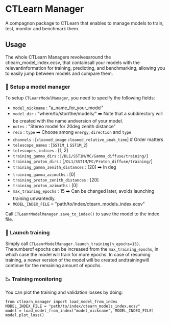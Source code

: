# CTLearn Manager

A compagnon package to CTLearn that enables to manage models to train, test, monitor and benchmark them.

## Usage

The whole CTLearn Managers revolvesaround the ctlearn_model_index.ecsv, that containsall your models with the relevantinformation for training, predicting, and benchmarking, allowing you to easily jump between models and compare them.

### 🧠 Setup a model manager

To setup `CTLeanrModelManager`, you need to specify the following fields:
- `model_nickname` : "a_name_for_your_model"
- `model_dir` : "where/to/stor/the/models/" ➡️ Note that a subdirectory will be created with the name andversion of your model.
- `notes` : "Stereo model for 20deg zenith distance"
- `reco` : `type` ➡️ Choose among `energy`, `direction` and `type`
- `channels` : [`cleaned_image` `cleaned_relative_peak_time`] # Order matters
- `telescope_names` : [`SST1M_1` `SST1M_2`]
- `telescopes_indices` : [1, 2]
- `training_gamma_dirs` : [`/DL1/SST1M/MC/Gamma_diffuse/training/`]
- `training_proton_dirs` : [`/DL1/SST1M/MC/Proton_diffuse/training/`]
- `training_gamma_zenith_distances` : [20] ➡️ In deg
- `training_gamma_azimuths` : [0]
- `training_proton_zenith_distances` : [20]
- `training_proton_azimuths` : [0]
- `max_training_epochs` : 15 ➡️ Can be changed later, avoids launching training unwantedly.
- `MODEL_INDEX_FILE` = "path/to/index/ctearn_models_index.ecsv"

Call `CTLeanrModelManager.save_to_index()` to save the model to the index file.

### 🚀 Launch training

Simply call `CTLeanrModelManager.launch_training(n_epochs=15)`.
Thenumberof epochs can be increased from the `max_training_epochs`, in which case the model will train for more epochs.
In case of resuming training, a newer version of the model will be created andtrainingwill continue for the remaining amount of epochs.

### 📉 Training monitoring

You can plot the training and validation losses by doing:

```
from ctlearn_manager import load_model_from_index
MODEL_INDEX_FILE = "path/to/index/ctearn_models_index.ecsv"
model = load_model_from_index("model_nickname", MODEL_INDEX_FILE)
model.plot_loss()
```